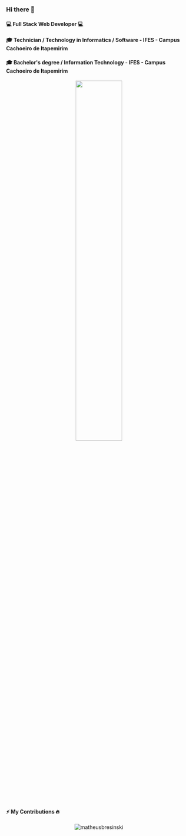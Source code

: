 ###  Hi there 👋
####   :computer: Full Stack Web Developer :computer:
####  :mortar_board: Technician / Technology in Informatics / Software - IFES - Campus Cachoeiro de Itapemirim 
####  :mortar_board:  Bachelor's degree / Information Technology - IFES - Campus Cachoeiro de Itapemirim 
<p align="center">
 <img 
      width="50%" 
      src="http://49.media.tumblr.com/7716ef547264521e476a067b1c8d2717/tumblr_mevr65Tt1i1s0odt8o1_500.gif" />
</p>
 
#### ⚡ My Contributions :fire:

<center>
  <table>
    <tr>
      <p><img align="center" src="https://github-readme-streak-stats.herokuapp.com/?user=matheusbresinski&theme=radical" alt="matheusbresinski" /></p>
    </tr>   
  </table>
</center>

<!---->
